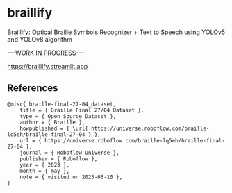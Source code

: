 # braillify
Braillify: Optical Braille Symbols Recognizer + Text to Speech using YOLOv5 and YOLOv8 algorithm

---WORK IN PROGRESS---

https://braillify.streamlit.app

## References
```
@misc{ braille-final-27-04_dataset,
    title = { Braille Final 27/04 Dataset },
    type = { Open Source Dataset },
    author = { Braille },
    howpublished = { \url{ https://universe.roboflow.com/braille-lq5eh/braille-final-27-04 } },
    url = { https://universe.roboflow.com/braille-lq5eh/braille-final-27-04 },
    journal = { Roboflow Universe },
    publisher = { Roboflow },
    year = { 2023 },
    month = { may },
    note = { visited on 2023-05-10 },
}
```
